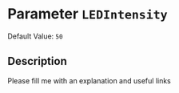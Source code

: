 # Parameter `LEDIntensity`
Default Value: `50`

## Description
Please fill me with an explanation and useful links

